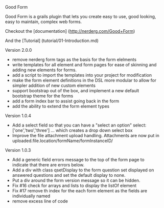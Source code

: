 Good Form

Good Form is a grails plugin that lets you create easy to use, good looking, easy to maintain, complex web forms.

Checkout the [documentation] (http://nerderg.com/Good+Form)

And the [Tutorial] (tutorial/01-Introduction.md)

Version 2.0.0

* remove nerderg form tags as the basis for the form elelments
* write templates for all element and form pages for ease of skinning and adding new elements for forms.
* add a script to import the templates into your project for modification
* make the form element definitions in the DSL more modular to allow for simpler addition of new custom elements
* support bootstrap out of the box, and implement a new default bootstrap theme for the forms
* add a form index bar to assist going back in the form
* add the ability to extend the form element types

Version 1.0.4

* Add a select field so that you can have a "select an option" select: ['one','two','three'] ... which creates a drop down select box
* Improve the file attachment upload handling. Attachments are now put in uploaded.file.location/formName/formInstanceID/

Version 1.0.3

* Add a generic field errors message to the top of the form page to indicate that there are errors below.
* Add a div with class qsetDisplay to the form question set displayed on answered questions and set the default display to none.
* Put a div around the form version message so it can be hidden.
* Fix #16 check for arrays and lists to display the listOf element
* Fix #17 remove th index for the each form element as the fields are individually named
* remove excess line of code

